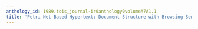 ```yaml
---
anthology_id: 1989.tois_journal-ir0anthology0volumeA7A1.1
title: 'Petri-Net-Based Hypertext: Document Structure with Browsing Semantics'
---
```

